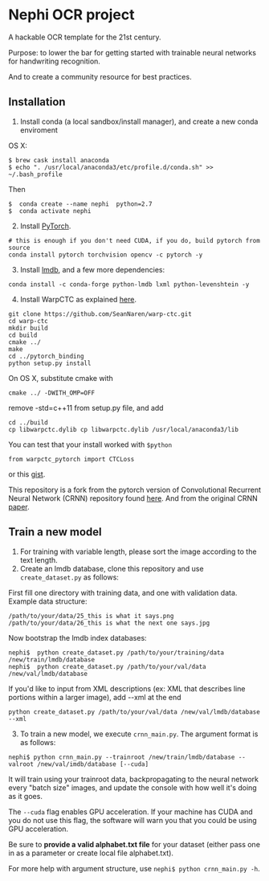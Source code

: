 # Nephi OCR project

A hackable OCR template for the 21st century.

Purpose: to lower the bar for getting started with trainable neural networks for handwriting recognition.

And to create a community resource for best practices.

## Installation
1. Install conda (a local sandbox/install manager), and create a new conda enviroment

OS X:
```
$ brew cask install anaconda
$ echo ". /usr/local/anaconda3/etc/profile.d/conda.sh" >> ~/.bash_profile
```
Then
```
$  conda create --name nephi  python=2.7 
$  conda activate nephi
```

2. Install [PyTorch](http://pytorch.org/).
```
# this is enough if you don't need CUDA, if you do, build pytorch from source
conda install pytorch torchvision opencv -c pytorch -y

```
3. Install [lmdb](https://lmdb.readthedocs.io/en/release/), and a few more dependencies:

```
conda install -c conda-forge python-lmdb lxml python-levenshtein -y
```

4. Install WarpCTC as explained [here](https://github.com/SeanNaren/warp-ctc/tree/pytorch_bindings/pytorch_binding).

```
git clone https://github.com/SeanNaren/warp-ctc.git
cd warp-ctc
mkdir build
cd build
cmake ../
make
cd ../pytorch_binding
python setup.py install
```
On OS X, substitute cmake with
```
cmake ../ -DWITH_OMP=OFF
```
remove -std=c++11 from setup.py file, and add
```
cd ../build
cp libwarpctc.dylib cp libwarpctc.dylib /usr/local/anaconda3/lib
```

You can test that your install worked with `$python`
```
from warpctc_pytorch import CTCLoss
```
or this [gist](https://gist.github.com/rdp/bc27be54ec883109989426a9af79ca39).

This repository is a fork from the pytorch version of Convolutional Recurrent Neural Network (CRNN) repository found [here](https://github.com/meijieru/crnn.pytorch).
And from the original CRNN [paper](https://github.com/bgshih/crnn/blob/master/tool/create_dataset.py).

## Train a new model
1. For training with variable length, please sort the image according to the text length.
2. Create an lmdb database, clone this repository and use ``create_dataset.py`` as follows: 

First fill one directory with training data, and one with validation data.  Example data structure:

```
/path/to/your/data/25_this is what it says.png
/path/to/your/data/26_this is what the next one says.jpg
```
Now bootstrap the lmdb index databases:
```
nephi$  python create_dataset.py /path/to/your/training/data /new/train/lmdb/database
nephi$  python create_dataset.py /path/to/your/val/data /new/val/lmdb/database
```

If you'd like to input from XML descriptions (ex: XML that describes line portions within a larger image), 
add --xml at the end

```
python create_dataset.py /path/to/your/val/data /new/val/lmdb/database --xml
```

3. To train a new model, we execute `crnn_main.py`. The argument format is as follows:
```
nephi$ python crnn_main.py --trainroot /new/train/lmdb/database --valroot /new/val/imdb/database [--cuda]
```

It will train using your trainroot data, backpropagating to the neural network every "batch size" images, and update the console with how well it's doing as it goes.

The `--cuda` flag enables GPU acceleration. If your machine has CUDA and you do not use this flag, the software will warn you that you could be using GPU acceleration.

Be sure to **provide a valid alphabet.txt file** for your dataset (either pass one in as a parameter or create local file alphabet.txt). 

For more help with argument structure, use `nephi$ python crnn_main.py -h`.
